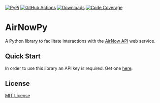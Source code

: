 [codecov-image]: https://codecov.io/gh/jnsnkrllive/airnowpy/branch/master/graph/badge.svg
[codecov-url]: https://codecov.io/gh/jnsnkrllive/airnowpy
[downloads-image]: https://pepy.tech/badge/airnowpy
[downloads-url]: https://pepy.tech/project/airnowpy
[github-actions-image]: https://github.com/jnsnkrllive/airnowpy/workflows/Main%20Workflow/badge.svg?branch=master
[github-actions-url]: https://github.com/jnsnkrllive/airnowpy/actions?query=workflow%3A%22Main+Workflow%22+branch%3Amaster
[pypi-image]: https://badge.fury.io/py/airnowpy.svg
[pypi-url]: https://badge.fury.io/py/airnowpy

[![PyPi][pypi-image]][pypi-url]
[![GitHub Actions][github-actions-image]][github-actions-url]
[![Downloads][downloads-image]][downloads-url]
[![Code Coverage][codecov-image]][codecov-url]

# AirNowPy

A Python library to facilitate interactions with the [AirNow API](https://docs.airnowapi.org/) web service.

## Quick Start

In order to use this library an API key is required. Get one [here](https://docs.airnowapi.org/account/request/).

## License

[MIT License](https://github.com/jnsnkrllive/airnowpy/blob/master/LICENSE)
